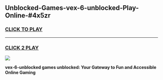 
## Unblocked-Games-vex-6-unblocked-Play-Online-#4x5zr
<h3>
<a href="https://premium.freeplayer.one?title=vex-6-unblocked&ref=24F">CLICK TO PLAY</a></h3>
<hr>

<h3>
<a href="https://premium.freeplayer.one?title=vex-6-unblocked&ref=24F">CLICK 2 PLAY</a>
  
</h3>

<a href="https://premium.freeplayer.one?title=vex-6-unblocked&ref=24F/"><img src="https://clearcache.store/games.png"></a>


**vex-6-unblocked games unblocked: Your Gateway to Fun and Accessible Online Gaming**
